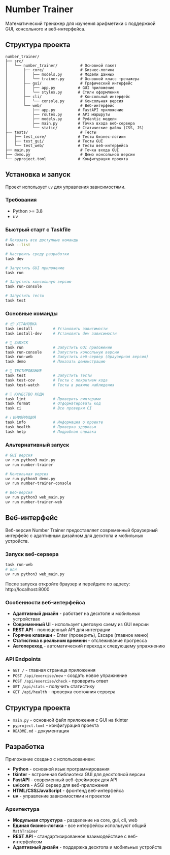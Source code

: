 # Number Trainer

Математический тренажер для изучения арифметики с поддержкой GUI, консольного и веб-интерфейса.

## Структура проекта

```
number_trainer/
├── src/
│   └── number_trainer/          # Основной пакет
│       ├── core/                # Бизнес-логика
│       │   ├── models.py        # Модели данных
│       │   └── trainer.py       # Основной класс тренажера
│       ├── gui/                 # Графический интерфейс
│       │   ├── app.py          # GUI приложение
│       │   └── styles.py       # Стили оформления
│       ├── cli/                 # Консольный интерфейс
│       │   └── console.py       # Консольная версия
│       └── web/                 # Веб-интерфейс
│           ├── app.py          # FastAPI приложение
│           ├── routes.py       # API маршруты
│           ├── models.py       # Pydantic модели
│           ├── main.py         # Точка входа веб-сервера
│           └── static/         # Статические файлы (CSS, JS)
├── tests/                       # Тесты
│   ├── test_core/              # Тесты бизнес-логики
│   ├── test_gui/               # Тесты GUI
│   └── test_web/               # Тесты веб-интерфейса
├── main.py                      # Точка входа GUI
├── demo.py                      # Демо консольной версии
└── pyproject.toml              # Конфигурация проекта
```

## Установка и запуск

Проект использует `uv` для управления зависимостями.

### Требования
- Python >= 3.8
- uv

### Быстрый старт с Taskfile
```bash
# Показать все доступные команды
task --list

# Настроить среду разработки
task dev

# Запустить GUI приложение
task run

# Запустить консольную версию
task run-console

# Запустить тесты
task test
```

### Основные команды
```bash
# 📦 УСТАНОВКА
task install         # Установить зависимости
task install-dev     # Установить dev зависимости

# 🏃 ЗАПУСК
task run             # Запустить GUI приложение
task run-console     # Запустить консольную версию
task run-web         # Запустить веб-сервер (браузерная версия)
task demo            # Показать демонстрацию

# 🧪 ТЕСТИРОВАНИЕ
task test            # Запустить тесты
task test-cov        # Тесты с покрытием кода
task test-watch      # Тесты в режиме наблюдения

# 🔧 КАЧЕСТВО КОДА
task lint            # Проверить линтерами
task format          # Отформатировать код
task ci              # Все проверки CI

# ℹ️ ИНФОРМАЦИЯ
task info            # Информация о проекте
task health          # Проверка здоровья
task help            # Подробная справка
```

### Альтернативный запуск
```bash
# GUI версия
uv run python3 main.py
uv run number-trainer

# Консольная версия
uv run python3 demo.py
uv run number-trainer-console

# Веб-версия
uv run python3 web_main.py
uv run number-trainer-web
```

## Веб-интерфейс

Веб-версия Number Trainer предоставляет современный браузерный интерфейс с адаптивным дизайном для десктопа и мобильных устройств.

### Запуск веб-сервера
```bash
task run-web
# или
uv run python3 web_main.py
```

После запуска откройте браузер и перейдите по адресу: http://localhost:8000

### Особенности веб-интерфейса
- **Адаптивный дизайн** - работает на десктопе и мобильных устройствах
- **Современный UI** - использует цветовую схему из GUI версии
- **REST API** - полноценный API для интеграции
- **Горячие клавиши** - Enter (проверить), Escape (главное меню)
- **Статистика в реальном времени** - отслеживание прогресса
- **Автопереход** - автоматический переход к следующему упражнению

### API Endpoints
- `GET /` - главная страница приложения
- `POST /api/exercise/new` - создать новое упражнение
- `POST /api/exercise/check` - проверить ответ
- `GET /api/stats` - получить статистику
- `GET /api/health` - проверка состояния сервера

## Структура проекта

- `main.py` - основной файл приложения с GUI на tkinter
- `pyproject.toml` - конфигурация проекта
- `README.md` - документация

## Разработка

Приложение создано с использованием:
- **Python** - основной язык программирования
- **tkinter** - встроенная библиотека GUI для десктопной версии
- **FastAPI** - современный веб-фреймворк для API
- **uvicorn** - ASGI сервер для веб-приложения
- **HTML/CSS/JavaScript** - фронтенд веб-интерфейса
- **uv** - управление зависимостями и проектом

### Архитектура
- **Модульная структура** - разделение на core, gui, cli, web
- **Единая бизнес-логика** - все интерфейсы используют общий `MathTrainer`
- **REST API** - стандартизированное взаимодействие с веб-интерфейсом
- **Адаптивный дизайн** - поддержка десктопа и мобильных устройств